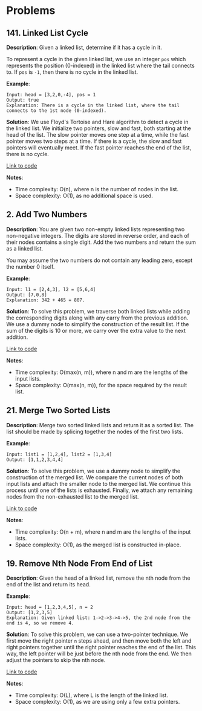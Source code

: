 # Problems

## 141. Linked List Cycle

**Description**:
Given a linked list, determine if it has a cycle in it.

To represent a cycle in the given linked list, we use an integer `pos` which represents the position (0-indexed) in the linked list where the tail connects to. If `pos` is `-1`, then there is no cycle in the linked list.

**Example**:
```plaintext
Input: head = [3,2,0,-4], pos = 1
Output: true
Explanation: There is a cycle in the linked list, where the tail connects to the 1st node (0-indexed).
```

**Solution**:
We use Floyd's Tortoise and Hare algorithm to detect a cycle in the linked list. We initialize two pointers, slow and fast, both starting at the head of the list. The slow pointer moves one step at a time, while the fast pointer moves two steps at a time. If there is a cycle, the slow and fast pointers will eventually meet. If the fast pointer reaches the end of the list, there is no cycle.

[Link to code](141_linked_list_cycle.py)

**Notes**:
- Time complexity: O(n), where n is the number of nodes in the list.
- Space complexity: O(1), as no additional space is used.

## 2. Add Two Numbers

**Description**:
You are given two non-empty linked lists representing two non-negative integers. The digits are stored in reverse order, and each of their nodes contains a single digit. Add the two numbers and return the sum as a linked list.

You may assume the two numbers do not contain any leading zero, except the number 0 itself.

**Example**:
```plaintext
Input: l1 = [2,4,3], l2 = [5,6,4]
Output: [7,0,8]
Explanation: 342 + 465 = 807.
```

**Solution**:
To solve this problem, we traverse both linked lists while adding the corresponding digits along with any carry from the previous addition. We use a dummy node to simplify the construction of the result list. If the sum of the digits is 10 or more, we carry over the extra value to the next addition.

[Link to code](002_add_two_numbers.py)

**Notes**:
- Time complexity: O(max(n, m)), where n and m are the lengths of the input lists.
- Space complexity: O(max(n, m)), for the space required by the result list.

## 21. Merge Two Sorted Lists

**Description**:
Merge two sorted linked lists and return it as a sorted list. The list should be made by splicing together the nodes of the first two lists.

**Example**:
```plaintext
Input: list1 = [1,2,4], list2 = [1,3,4]
Output: [1,1,2,3,4,4]
```

**Solution**:
To solve this problem, we use a dummy node to simplify the construction of the merged list. We compare the current nodes of both input lists and attach the smaller node to the merged list. We continue this process until one of the lists is exhausted. Finally, we attach any remaining nodes from the non-exhausted list to the merged list.

[Link to code](021_merge_two_sorted_lists.py)

**Notes**:
- Time complexity: O(n + m), where n and m are the lengths of the input lists.
- Space complexity: O(1), as the merged list is constructed in-place.

## 19. Remove Nth Node From End of List

**Description**:
Given the head of a linked list, remove the nth node from the end of the list and return its head.

**Example**:
```plaintext
Input: head = [1,2,3,4,5], n = 2
Output: [1,2,3,5]
Explanation: Given linked list: 1->2->3->4->5, the 2nd node from the end is 4, so we remove 4.
```

**Solution**:
To solve this problem, we can use a two-pointer technique. We first move the right pointer `n` steps ahead, and then move both the left and right pointers together until the right pointer reaches the end of the list. This way, the left pointer will be just before the nth node from the end. We then adjust the pointers to skip the nth node.

[Link to code](019_remove_node_from_end.py)

**Notes**:
- Time complexity: O(L), where L is the length of the linked list.
- Space complexity: O(1), as we are using only a few extra pointers.